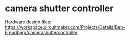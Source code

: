 # camera shutter controller

Hardware design files: https://workspace.circuitmaker.com/Projects/Details/Ben-Freudberg/camerashuttercontroller
